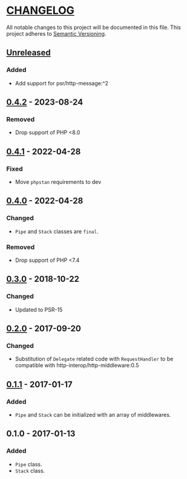# [CHANGELOG](http://keepachangelog.com/)
All notable changes to this project will be documented in this file.
This project adheres to [Semantic Versioning](http://semver.org/).

## [Unreleased]

### Added
- Add support for psr/http-message:^2

## [0.4.2] - 2023-08-24

### Removed
- Drop support of PHP <8.0

## [0.4.1] - 2022-04-28

### Fixed
- Move `phpstan` requirements to dev

## [0.4.0] - 2022-04-28

### Changed
- `Pipe` and `Stack` classes are `final`.

### Removed
- Drop support of PHP <7.4

## [0.3.0] - 2018-10-22

### Changed
- Updated to PSR-15

## [0.2.0] - 2017-09-20

### Changed
- Substitution of `Delegate` related code with `RequestHandler` to be compatible with
  http-interop/http-middleware:0.5

## [0.1.1] - 2017-01-17

### Added
- `Pipe` and `Stack` can be initialized with an array of middlewares.

## 0.1.0 - 2017-01-13

### Added
- `Pipe` class.
- `Stack` class.

[Unreleased]: https://github.com/ajgarlag/psr15-dispatcher/compare/0.4.2...master
[0.4.2]: https://github.com/ajgarlag/psr15-dispatcher/compare/0.4.1...0.4.2
[0.4.1]: https://github.com/ajgarlag/psr15-dispatcher/compare/0.4.0...0.4.1
[0.4.0]: https://github.com/ajgarlag/psr15-dispatcher/compare/0.3.0...0.4.0
[0.3.0]: https://github.com/ajgarlag/psr15-dispatcher/compare/0.2.0...0.3.0
[0.2.0]: https://github.com/ajgarlag/psr15-dispatcher/compare/0.1.1...0.2.0
[0.1.1]: https://github.com/ajgarlag/psr15-dispatcher/compare/0.1.0...0.1.1
